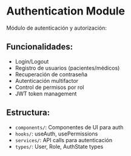 # Authentication Module

Módulo de autenticación y autorización:

## Funcionalidades:
- Login/Logout
- Registro de usuarios (pacientes/médicos)
- Recuperación de contraseña
- Autenticación multifactor
- Control de permisos por rol
- JWT token management

## Estructura:
- `components/`: Componentes de UI para auth
- `hooks/`: useAuth, usePermissions
- `services/`: API calls para autenticación
- `types/`: User, Role, AuthState types